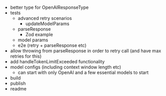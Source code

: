 - better type for OpenAIResponseType
- tests
  - advanced retry scenarios
    - updateModelParams
  - parseResponse
    - Zod example
  - model params
  - e2e (retry + parseResponse etc)
- allow throwing from parseResponse in order to retry call (and have max retries for this)
- add handleTokenLimitExceeded functionality
- model configs (including context window length etc)
  - can start with only OpenAI and a few essential models to start
- build
- publish
- readme
